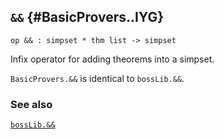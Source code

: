 ## `&&` {#BasicProvers..IYG}


```
op && : simpset * thm list -> simpset
```



Infix operator for adding theorems into a simpset.


`BasicProvers.&&` is identical to `bossLib.&&`.

### See also

[`bossLib.&&`](#bossLib..IYG)

